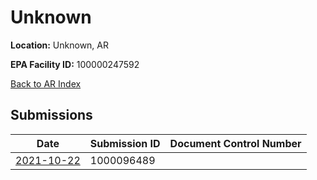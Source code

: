 # Unknown

**Location:** Unknown, AR

**EPA Facility ID:** 100000247592

[Back to AR Index](../../index.md)

## Submissions

| Date | Submission ID | Document Control Number |
|------|--------------|-------------------------|
| [2021-10-22](submissions/1000096489.md) | 1000096489 |  |
